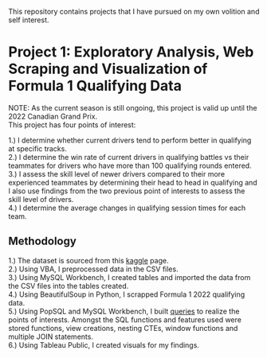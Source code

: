 This repository contains projects that I have pursued on my own volition and self interest.

# Project 1: Exploratory Analysis, Web Scraping and Visualization of Formula 1 Qualifying Data  

NOTE: As the current season is still ongoing, this project is valid up until the 2022 Canadian Grand Prix.  
This project has four points of interest: 

1.) I determine whether current drivers tend to perform better in qualifying at specific tracks.  
2.) I determine the win rate of current drivers in qualifying battles vs their teammates for drivers who have more than 100 qualifying rounds entered.  
3.) I assess the skill level of newer drivers compared to their more experienced teammates by determining their head to head in qualifying and I also use findings from the two previous point of interests to assess the skill level of drivers.  
4.) I determine the average changes in qualifying session times for each team.  
  
## Methodology  
1.) The dataset is sourced from this [kaggle](https://www.kaggle.com/code/anandaramg/f1-champ-eda-classification-100-accuracy/data?select=circuits.csv) page.    
2.) Using VBA, I preprocessed data in the CSV files.    
3.) Using MySQL Workbench, I created tables and imported the data from the CSV files into the tables created.  
4.) Using BeautifulSoup in Python, I scrapped Formula 1 2022 qualifying data.  
5.) Using PopSQL and MySQL Workbench, I built [queries](https://github.com/ashrafazlan/PortfolioProjects/blob/main/Project_1_SQL_code.sql) to realize the points of interests. Amongst the SQL functions and features used were stored functions, view   creations, nesting CTEs, window functions and multiple JOIN statements.  
6.) Using Tableau Public, I created visuals for my findings.
